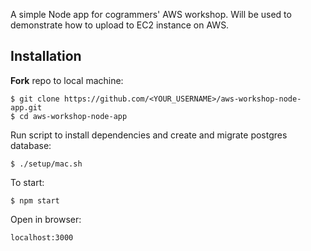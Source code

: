 A simple Node app for cogrammers' AWS workshop. Will be used to demonstrate how to upload to EC2 instance on AWS.    
## Installation    
**Fork** repo to local machine:    

```shell
$ git clone https://github.com/<YOUR_USERNAME>/aws-workshop-node-app.git
$ cd aws-workshop-node-app
```    

Run script to install dependencies and create and migrate postgres database:    
```shell
$ ./setup/mac.sh
```    

To start:  
```shell
$ npm start    
```

Open in browser:
```
localhost:3000
```
